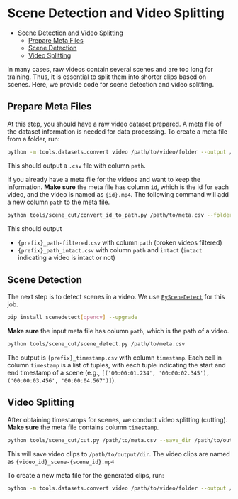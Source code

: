 # Scene Detection and Video Splitting

- [Scene Detection and Video Splitting](#scene-detection-and-video-splitting)
    - [Prepare Meta Files](#prepare-meta-files)
    - [Scene Detection](#scene-detection)
    - [Video Splitting](#video-splitting)

In many cases, raw videos contain several scenes and are too long for training. Thus, it is essential to split them into shorter 
clips based on scenes. Here, we provide code for scene detection and video splitting.

## Prepare Meta Files
At this step, you should have a raw video dataset prepared. A meta file of the dataset information is needed for data processing. To create a meta file from a folder, run:

```bash
python -m tools.datasets.convert video /path/to/video/folder --output /path/to/save/meta.csv
```
This should output a `.csv` file with column `path`.

If you already have a meta file for the videos and want to keep the information.
**Make sure** the meta file has column `id`, which is the id for each video, and the video is named as `{id}.mp4`.
The following command will add a new column `path` to the meta file.

```bash
python tools/scene_cut/convert_id_to_path.py /path/to/meta.csv --folder_path /path/to/video/folder
```
This should output
- `{prefix}_path-filtered.csv` with column `path` (broken videos filtered) 
- `{prefix}_path_intact.csv` with column `path` and `intact` (`intact` indicating a video is intact or not)


## Scene Detection
The next step is to detect scenes in a video. 
We use [`PySceneDetect`](https://github.com/Breakthrough/PySceneDetect) for this job. 
```bash
pip install scenedetect[opencv] --upgrade
```

**Make sure** the input meta file has column `path`, which is the path of a video.

```bash
python tools/scene_cut/scene_detect.py /path/to/meta.csv
```
The output is `{prefix}_timestamp.csv` with column `timestamp`. Each cell in column `timestamp` is a list of tuples, 
with each tuple indicating the start and end timestamp of a scene 
(e.g., `[('00:00:01.234', '00:00:02.345'), ('00:00:03.456', '00:00:04.567')]`).

## Video Splitting
After obtaining timestamps for scenes, we conduct video splitting (cutting).
**Make sure** the meta file contains column `timestamp`.

```bash
python tools/scene_cut/cut.py /path/to/meta.csv --save_dir /path/to/output/dir
```

This will save video clips to `/path/to/output/dir`. The video clips are named as `{video_id}_scene-{scene_id}.mp4`

To create a new meta file for the generated clips, run:
```bash
python -m tools.datasets.convert video /path/to/video/folder --output /path/to/save/meta.csv
```

